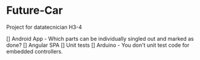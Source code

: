 # Future-Car
Project for datatecnician H3-4

[] Android App
    - Which parts can be individually singled out and marked as done?
[] Angular SPA
    [] Unit tests
[] Arduino
    - You don't unit test code for embedded controllers.
